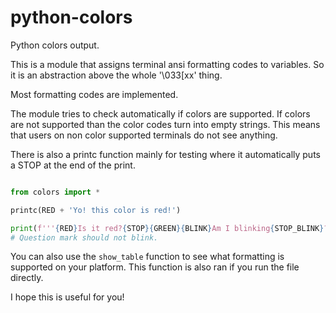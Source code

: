 # python-colors
Python colors output.

This is a module that assigns terminal ansi formatting codes to variables. So it is an abstraction above the whole '\033[xx' thing.

Most formatting codes are implemented. 

The module tries to check automatically if colors are supported. If colors are not supported than the color codes turn into empty strings.
This means that users on non color supported terminals do not see anything.

There is also a printc function mainly for testing where it automatically puts a STOP at the end of the print.

```python

from colors import *

printc(RED + 'Yo! this color is red!')

print(f'''{RED}Is it red?{STOP}{GREEN}{BLINK}Am I blinking{STOP_BLINK}?{STOP}''')
# Question mark should not blink.
```

You can also use the `show_table` function to see what formatting is supported on your platform. This function is also ran if you run the file directly.

I hope this is useful for you!